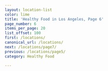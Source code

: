 ```yaml
---
layout: location-list
color: lime
title: 'Healthy Food in Los Angeles, Page 6'
page_number: 6
items_per_page: 20
list_offset: 100
first: /locations/
canonical_url: /locations/
next: /locations/page7/
previous: /locations/page5/
category: Healthy Food

---
```

